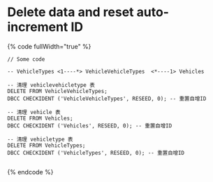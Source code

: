 # Delete data and reset auto-increment ID



{% code fullWidth="true" %}
```
// Some code

-- VehicleTypes <1----*> VehicleVehicleTypes  <*----1> Vehicles

-- 清理 vehiclevehicletype 表
DELETE FROM VehicleVehicleTypes;
DBCC CHECKIDENT ('VehicleVehicleTypes', RESEED, 0); -- 重置自增ID

-- 清理 vehicle 表
DELETE FROM Vehicles;
DBCC CHECKIDENT ('Vehicles', RESEED, 0); -- 重置自增ID

-- 清理 vehicletype 表
DELETE FROM VehicleTypes;
DBCC CHECKIDENT ('VehicleTypes', RESEED, 0); -- 重置自增ID


```
{% endcode %}
